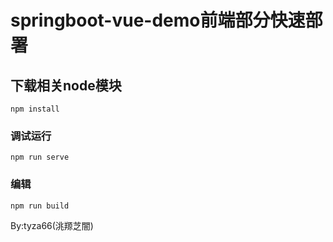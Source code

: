 # springboot-vue-demo前端部分快速部署

## 下载相关node模块
```
npm install
```

### 调试运行
```
npm run serve
```

### 编辑
```
npm run build
```

By:tyza66(洮羱芝闇)
